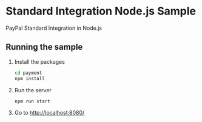 # Standard Integration Node.js Sample

PayPal Standard Integration in Node.js

## Running the sample


1. Install the packages

   ```bash
   cd payment
   npm install
   ```

2. Run the server

   ```bash
   npm run start
   ```

3. Go to [http://localhost:8080/](http://localhost:8080/)

